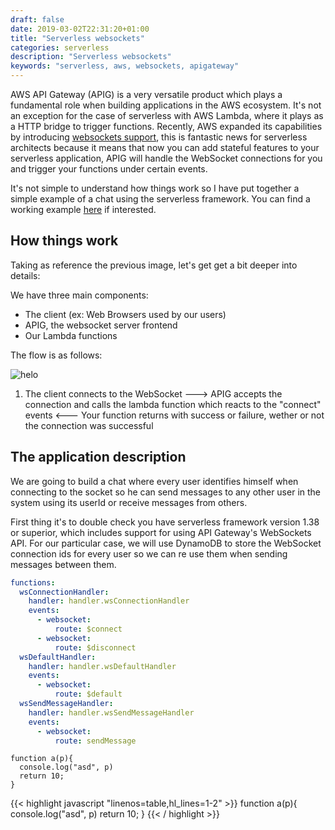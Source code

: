 ```yaml
--- 
draft: false
date: 2019-03-02T22:31:20+01:00
title: "Serverless websockets"
categories: serverless
description: "Serverless websockets"
keywords: "serverless, aws, websockets, apigateway"
---
```


AWS API Gateway (APIG) is a very versatile product which plays a fundamental role when building applications in the AWS ecosystem. It's not an exception for the case of serverless with AWS Lambda, where it plays as a HTTP bridge to trigger functions. Recently, AWS expanded its capabilities by introducing [websockets support](https://aws.amazon.com/blogs/compute/announcing-websocket-apis-in-amazon-api-gateway/), this is fantastic news for serverless architects because it means that now you can add stateful features to your serverless application, APIG will handle the WebSocket connections for you and trigger your functions under certain events.

It's not simple to understand how things work so I have put together a simple example of a chat using the serverless framework. You can find a working example [here](https://github.com/ccverak/serverless-websockets-demo) if interested.

## How things work

Taking as reference the previous image, let's get get a bit deeper into details:

We have three main components:
- The client (ex: Web Browsers used by our users)
- APIG, the websocket server frontend
- Our Lambda functions

The flow is as follows:

![helo](/images/Websockets-flow-diagram.png)

1) The client connects to the WebSocket
   ---> APIG accepts the connection and calls the lambda function which reacts to the "connect" events
   <--- Your function returns with success or failure, wether or not the connection was successful 

## The application description

We are going to build a chat where every user identifies himself when connecting to the socket so he can send messages to any other user in the system using its userId or receive messages from others.

First thing it's to double check you have serverless framework version 1.38 or superior, which includes support for using API Gateway's WebSockets API. For our particular case, we will use DynamoDB to store the WebSocket connection ids for every user so we can re use them when sending messages between them.

```yaml
functions:
  wsConnectionHandler:
    handler: handler.wsConnectionHandler
    events:
      - websocket:
          route: $connect
      - websocket:
          route: $disconnect
  wsDefaultHandler:
    handler: handler.wsDefaultHandler
    events:
      - websocket:
          route: $default
  wsSendMessageHandler:
    handler: handler.wsSendMessageHandler
    events:
      - websocket:
          route: sendMessage
```

```javascript,class="line-numbers"
function a(p){
  console.log("asd", p)
  return 10;
}
```


{{< highlight javascript "linenos=table,hl_lines=1-2" >}}
function a(p){
  console.log("asd", p)
  return 10;
}
{{< / highlight >}}
